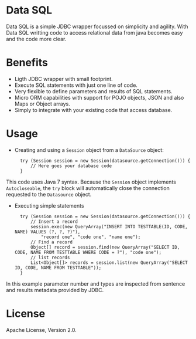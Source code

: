 Data SQL
========

Data SQL is a simple JDBC wrapper focussed on simplicity and agility. With Data SQL writting code to access relational data from java becomes easy and the code more clear.

Benefits
========

* Ligth JDBC wrapper with small footprint.
* Execute SQL statements with just one line of code.
* Very flexible to define parameters and results of SQL statements.
* Micro ORM capabilities with support for POJO objects, JSON and also Maps or Object arrays.
* Simply to integrate with your existing code that access database.

Usage
=====

* Creating and using a `Session` object from a `DataSource` object:

        try (Session session = new Session(datasource.getConnection())) {
            // Here goes your database code
        }

This code uses Java 7 syntax. Because the `Session` object implements `Autocloseable`, the `try` block will automatically close the connection requested to the `Datasource` object.
 
* Executing simple statements

        try (Session session = new Session(datasource.getConnection())) {
            // Insert a record
            session.exec(new QueryArray("INSERT INTO TESTTABLE(ID, CODE, NAME) VALUES (?, ?, ?)"),
                "record one", "code one", "name one");
            // Find a record
            Object[] record = session.find(new QueryArray("SELECT ID, CODE, NAME FROM TESTTABLE WHERE CODE = ?"), "code one");
            // list records
            List<Object[]> records = session.list(new QueryArray("SELECT ID, CODE, NAME FROM TESTTABLE"));
        }

In this example parameter number and types are inspected from sentence and results metadata provided by JDBC.

License
=======

Apache License, Version 2.0.

